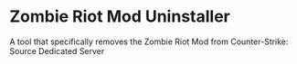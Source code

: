 # Zombie Riot Mod Uninstaller
A tool that specifically removes the Zombie Riot Mod from Counter-Strike: Source Dedicated Server
